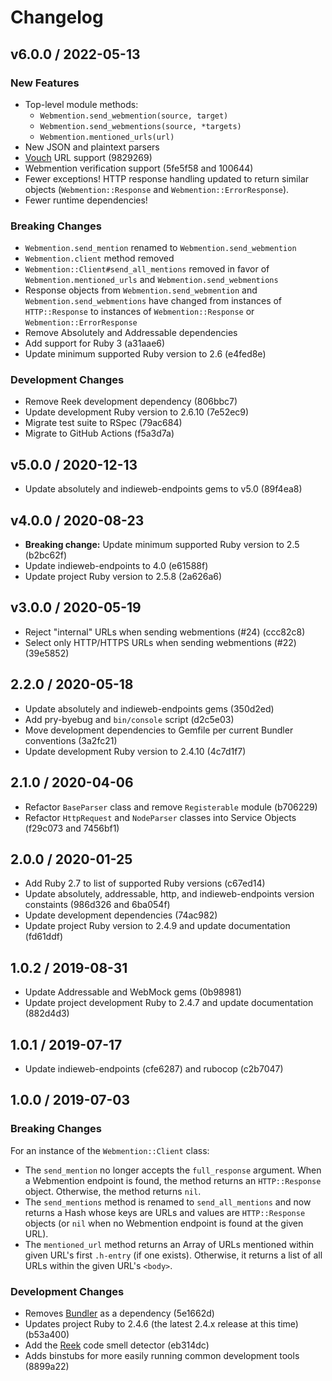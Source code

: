 # Changelog

## v6.0.0 / 2022-05-13

### New Features

- Top-level module methods:
  - `Webmention.send_webmention(source, target)`
  - `Webmention.send_webmentions(source, *targets)`
  - `Webmention.mentioned_urls(url)`
- New JSON and plaintext parsers
- [Vouch](https://indieweb.org/Vouch) URL support (9829269)
- Webmention verification support (5fe5f58 and 100644)
- Fewer exceptions! HTTP response handling updated to return similar objects (`Webmention::Response` and `Webmention::ErrorResponse`).
- Fewer runtime dependencies!

### Breaking Changes

- `Webmention.send_mention` renamed to `Webmention.send_webmention`
- `Webmention.client` method removed
- `Webmention::Client#send_all_mentions` removed in favor of `Webmention.mentioned_urls` and `Webmention.send_webmentions`
- Response objects from `Webmention.send_webmention` and `Webmention.send_webmentions` have changed from instances of `HTTP::Response` to instances of `Webmention::Response` or `Webmention::ErrorResponse`
- Remove Absolutely and Addressable dependencies
- Add support for Ruby 3 (a31aae6)
- Update minimum supported Ruby version to 2.6 (e4fed8e)

### Development Changes

- Remove Reek development dependency (806bbc7)
- Update development Ruby version to 2.6.10 (7e52ec9)
- Migrate test suite to RSpec (79ac684)
- Migrate to GitHub Actions (f5a3d7a)

## v5.0.0 / 2020-12-13

- Update absolutely and indieweb-endpoints gems to v5.0 (89f4ea8)

## v4.0.0 / 2020-08-23

- **Breaking change:** Update minimum supported Ruby version to 2.5 (b2bc62f)
- Update indieweb-endpoints to 4.0 (e61588f)
- Update project Ruby version to 2.5.8 (2a626a6)

## v3.0.0 / 2020-05-19

- Reject "internal" URLs when sending webmentions (#24) (ccc82c8)
- Select only HTTP/HTTPS URLs when sending webmentions (#22) (39e5852)

## 2.2.0 / 2020-05-18

- Update absolutely and indieweb-endpoints gems (350d2ed)
- Add pry-byebug and `bin/console` script (d2c5e03)
- Move development dependencies to Gemfile per current Bundler conventions (3a2fc21)
- Update development Ruby version to 2.4.10 (4c7d1f7)

## 2.1.0 / 2020-04-06

- Refactor `BaseParser` class and remove `Registerable` module (b706229)
- Refactor `HttpRequest` and `NodeParser` classes into Service Objects (f29c073 and 7456bf1)

## 2.0.0 / 2020-01-25

- Add Ruby 2.7 to list of supported Ruby versions (c67ed14)
- Update absolutely, addressable, http, and indieweb-endpoints version constaints (986d326 and 6ba054f)
- Update development dependencies (74ac982)
- Update project Ruby version to 2.4.9 and update documentation (fd61ddf)

## 1.0.2 / 2019-08-31

- Update Addressable and WebMock gems (0b98981)
- Update project development Ruby to 2.4.7 and update documentation (882d4d3)

## 1.0.1 / 2019-07-17

- Update indieweb-endpoints (cfe6287) and rubocop (c2b7047)

## 1.0.0 / 2019-07-03

### Breaking Changes

For an instance of the `Webmention::Client` class:

- The `send_mention` no longer accepts the `full_response` argument. When a Webmention endpoint is found, the method returns an `HTTP::Response` object. Otherwise, the method returns `nil`.
- The `send_mentions` method is renamed to `send_all_mentions` and now returns a Hash whose keys are URLs and values are `HTTP::Response` objects (or `nil` when no Webmention endpoint is found at the given URL).
- The `mentioned_url` method returns an Array of URLs mentioned within given URL's first `.h-entry` (if one exists). Otherwise, it returns a list of all URLs within the given URL's `<body>`.

### Development Changes

- Removes [Bundler](https://bundler.io) as a dependency (5e1662d)
- Updates project Ruby to 2.4.6 (the latest 2.4.x release at this time) (b53a400)
- Add the [Reek](https://github.com/troessner/reek) code smell detector (eb314dc)
- Adds binstubs for more easily running common development tools (8899a22)
